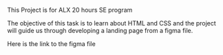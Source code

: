 This Project is for ALX 20 hours SE program 

The objective of this task is to learn about HTML and CSS 
and the project will guide us through developing a landing page from a figma file.

Here is the link to the figma file
